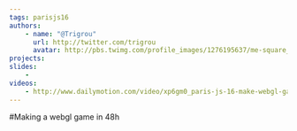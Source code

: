 ```yaml
---
tags: parisjs16
authors:
    - name: "@Trigrou"
      url: http://twitter.com/trigrou
      avatar: http://pbs.twimg.com/profile_images/1276195637/me-square_bigger.png
projects:
slides:
    - 
videos:
    - http://www.dailymotion.com/video/xp6gm0_paris-js-16-make-webgl-game-in-48h_tech
---
```

#Making a webgl game in 48h
